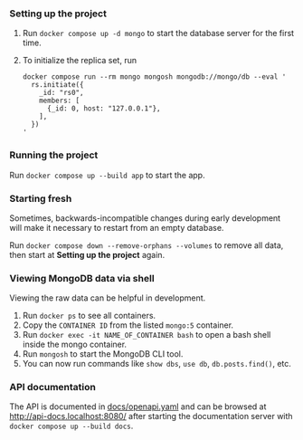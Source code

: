 ### Setting up the project

1. Run `docker compose up -d mongo` to start the database server for the first time.
2. To initialize the replica set, run

   ```shell
   docker compose run --rm mongo mongosh mongodb://mongo/db --eval '
     rs.initiate({
       _id: "rs0",
       members: [
         {_id: 0, host: "127.0.0.1"},
       ],
     })
   '
   ```

### Running the project

Run `docker compose up --build app` to start the app.

### Starting fresh

Sometimes, backwards-incompatible changes during early development will make it necessary to restart from an empty database.

Run `docker compose down --remove-orphans --volumes` to remove all data, then start at **Setting up the project** again.

### Viewing MongoDB data via shell

Viewing the raw data can be helpful in development.

1. Run `docker ps` to see all containers.
2. Copy the `CONTAINER ID` from the listed `mongo:5` container.
3. Run `docker exec -it NAME_OF_CONTAINER bash` to open a bash shell inside the mongo container.
4. Run `mongosh` to start the MongoDB CLI tool.
5. You can now run commands like `show dbs`, `use db`, `db.posts.find()`, etc.

### API documentation

The API is documented in [docs/openapi.yaml](docs/openapi.yaml) and can be browsed at <http://api-docs.localhost:8080/> after starting the documentation server with `docker compose up --build docs`.
